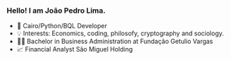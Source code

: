 ### Hello! I am João Pedro Lima.

- 📀 Cairo/Python/BQL Developer
- 💡 Interests: Economics, coding, philosofy, cryptography and sociology.
- 👨‍🎓 Bachelor in Business Administration at Fundação Getulio Vargas
- 📈 Financial Analyst São Miguel Holding


